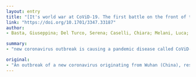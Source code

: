 ```yaml
---
layout: entry
title: "[It's world war at CoViD-19. The first battle on the front of the viral invasion against the exitus for interstitial pneumonia was decisive.]"
link: "https://doi.org/10.1701/3347.33187"
author:
- Basta, Giuseppina; Del Turco, Serena; Caselli, Chiara; Melani, Luca; Vianello, Annamaria

summary:
- "new coronavirus outbreak is causing a pandemic disease called CoViD-19. There is currently no vaccine to prevent the outbreak, but the international scientific community is intensely focused on finding a vaccine that will prevent SARS-CoV-2 transmission. To prevent hospitals from risking collapse, it is crucial to stratify patients at high risk of poor lung progression, to find effective monitoring strategies, even at home, for the positive patients and/or those highly at risk of positivity of the virus."

original:
- "An outbreak of a new coronavirus originating from Wuhan (China), responsible for a severe acute respiratory syndrome (SARS), called SARS-CoV-2, is causing a pandemic disease called CoViD-19 (Coronavirus Disease-19), although strict containment measures and restrictions on individual travel have been taken everywhere to hinder the spread of the virus. The clinical spectrum of this infection includes, in order of lesser to greater severity, asymptomatic viremia, paucisymptomatic forms, clinical conditions characterized by respiratory failure that needs mechanical ventilation and support in an intensive care unit, systemic manifestations of infection, septic shock, and multiple organ dysfunction syndromes. There is currently no vaccine to prevent CoViD-19, but the international scientific community is intensely focused on finding a vaccine that will prevent SARS-CoV-2 transmission. In the meanwhile, to prevent hospitals from risking collapse, it is crucial to stratify patients at high risk of poor lung progression, to find effective monitoring strategies, even at home, for the positive patients and/or those highly at risk of positivity of CoViD-19. Starting from the pathogenetic mechanisms involved in the development of this infection up to the clinical characteristics of the infected patients, in this review we tried to focus on the crucial points of the infection in combination with the appropriateness of the medical intervention. We aim to offer indications of therapeutic intervention that are timely and, as far as possible, effective, targeted to the individual patient in relation to age, clinical condition and comorbidities. An early diagnosis associated with an appropriate therapeutic action in the initial stages of the disease can reduce the progression of CoViD-19 towards interstitial pneumonia, thus interfering with the number of transfers to intensive care and lethality of the pandemic in progress."
---
```


